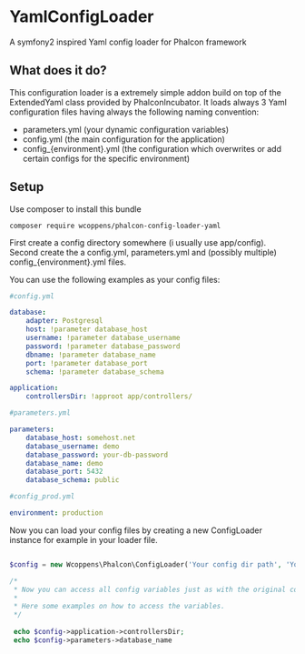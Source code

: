 # YamlConfigLoader
A symfony2 inspired Yaml config loader for Phalcon framework


## What does it do?

This configuration loader is a extremely simple addon build on top of the ExtendedYaml class provided by PhalconIncubator.
It loads always 3 Yaml configuration files having always the following naming convention:

- parameters.yml (your dynamic configuration variables)
- config.yml (the main configuration for the application)
- config_{environment}.yml (the configuration which overwrites or add certain configs for the specific environment)

## Setup

Use composer to install this bundle

```
composer require wcoppens/phalcon-config-loader-yaml
```

First create a config directory somewhere (i usually use app/config).
Second create the a config.yml, parameters.yml and (possibly multiple) config_{environment}.yml files.

You can use the following examples as your config files:

```yml
#config.yml

database:
    adapter: Postgresql
    host: !parameter database_host
    username: !parameter database_username
    password: !parameter database_password
    dbname: !parameter database_name
    port: !parameter database_port
    schema: !parameter database_schema

application:
    controllersDir: !approot app/controllers/

```

```yml
#parameters.yml

parameters:
    database_host: somehost.net
    database_username: demo
    database_password: your-db-password
    database_name: demo
    database_port: 5432
    database_schema: public
```

```yml
#config_prod.yml

environment: production

```

Now you can load your config files by creating a new ConfigLoader instance for example in your loader file.

```php

$config = new Wcoppens\Phalcon\ConfigLoader('Your config dir path', 'Your app-root path', 'environment');

/*
 * Now you can access all config variables just as with the original config system provided by Phalcon.
 *
 * Here some examples on how to access the variables.
 */
 
 echo $config->application->controllersDir;
 echo $config->parameters->database_name

```
